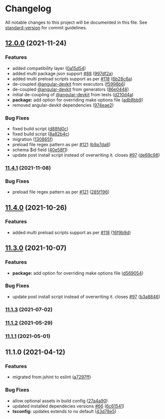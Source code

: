 # Changelog

All notable changes to this project will be documented in this file. See [standard-version](https://github.com/conventional-changelog/standard-version) for commit guidelines.

## [12.0.0](https://github.com/bennymeg/nx-electron/compare/v11.4.1...v12.0.0) (2021-11-24)


### Features

* added compatibility layer ([0a15d54](https://github.com/bennymeg/nx-electron/commit/0a15d543df83005b900a06ffe2d5afed59f4c5b7))
* added multi package json support [#88](https://github.com/bennymeg/nx-electron/issues/88) ([997df2a](https://github.com/bennymeg/nx-electron/commit/997df2acd1c2eeb8c1c785e1d3709d368ccad62c))
* added multi preload scripts support as per [#118](https://github.com/bennymeg/nx-electron/issues/118) ([6b28c6a](https://github.com/bennymeg/nx-electron/commit/6b28c6ab8f4a79541d02b4cbb5e8b5accfd3b3dd))
* de-coupled [@angular-devkit](https://github.com/angular-devkit) from executors ([f5998b6](https://github.com/bennymeg/nx-electron/commit/f5998b691f7f27570c4a336d6718a100b1515904))
* de-coupled [@angular-devkit](https://github.com/angular-devkit) from generators ([86e0448](https://github.com/bennymeg/nx-electron/commit/86e0448d4bedcca240762b01319022c11e6c0a79))
* initial de-coupling of [@angular-devkit](https://github.com/angular-devkit) from tests ([d210d4a](https://github.com/bennymeg/nx-electron/commit/d210d4a1e2a7b7378b3c2ebd265cbedb556112da))
* **package:** add option for overriding make options file ([adb8bb9](https://github.com/bennymeg/nx-electron/commit/adb8bb9567fafda4d949d9c588f6c05fc1884d45))
* removed angular-devkit dependencies ([974eae2](https://github.com/bennymeg/nx-electron/commit/974eae24bc34994dc2efc0d77703212dab80e08c))


### Bug Fixes

* fixed build script ([d88fd0c](https://github.com/bennymeg/nx-electron/commit/d88fd0c3ab02bf9f9d2f47f2a4cdea52b4e059ff))
* fixed build script ([8a82b4c](https://github.com/bennymeg/nx-electron/commit/8a82b4ce8b75849f3dcf5f12c505fb0f69d2a635))
* migration ([130865f](https://github.com/bennymeg/nx-electron/commit/130865f2693467097ede468e21604639159b8f36))
* preload file regex pattern as per [#121](https://github.com/bennymeg/nx-electron/issues/121) ([b9a7da8](https://github.com/bennymeg/nx-electron/commit/b9a7da8f8a5de15ec0dd9e83a414e4fa7214aa47))
* schema $id field ([40e58f1](https://github.com/bennymeg/nx-electron/commit/40e58f17f3d60523fc485bc62587526b181b563a))
* update post install script instead of overwriting it. closes [#97](https://github.com/bennymeg/nx-electron/issues/97) ([de69c98](https://github.com/bennymeg/nx-electron/commit/de69c986598a8f8e7147d16db1a03bdeb7460095))

### [11.4.1](https://github.com/bennymeg/nx-electron/compare/v11.4.0...v11.4.1) (2021-11-08)


### Bug Fixes

* preload file regex pattern as per [#121](https://github.com/bennymeg/nx-electron/issues/121) ([285f196](https://github.com/bennymeg/nx-electron/commit/285f19657c93bba45e2a2876b5465fbbb68e0ddf))

## [11.4.0](https://github.com/bennymeg/nx-electron/compare/v11.3.0...v11.4.0) (2021-10-26)


### Features

* added multi preload scripts support as per [#118](https://github.com/bennymeg/nx-electron/issues/118) ([16f9b9d](https://github.com/bennymeg/nx-electron/commit/16f9b9ded8bf95790677cc99aff5fa7ba1b79845))

## [11.3.0](https://github.com/bennymeg/nx-electron/compare/v11.1.3...v11.3.0) (2021-10-07)


### Features

* **package:** add option for overriding make options file ([d569054](https://github.com/bennymeg/nx-electron/commit/d5690549194e64ff4929ad231b4ce153df8e971d))


### Bug Fixes

* update post install script instead of overwriting it. closes [#97](https://github.com/bennymeg/nx-electron/issues/97) ([b3a8846](https://github.com/bennymeg/nx-electron/commit/b3a8846425058a0a9ed6fbf6d8e8ce6bad2f75b0))

### [11.1.3](https://github.com/bennymeg/nx-electron/compare/v11.1.2...v11.1.3) (2021-07-02)

### [11.1.2](https://github.com/bennymeg/nx-electron/compare/v11.1.1...v11.1.2) (2021-05-29)

### [11.1.1](https://github.com/bennymeg/nx-electron/compare/v11.1.0...v11.1.1) (2021-05-01)

## 11.1.0 (2021-04-12)


### Features

* migrated from jshint to eslint ([a7297ff](https://github.com/bennymeg/nx-electron/commit/a7297ff866729566f41d57bafbe01f0085a9dbda))


### Bug Fixes

* allow optional assets in build config ([27a4a90](https://github.com/bennymeg/nx-electron/commit/27a4a90f66789ecdbdfedce54c6914488a0264f5))
* updated installed dependecies versions [#66](https://github.com/bennymeg/nx-electron/issues/66) ([6c61541](https://github.com/bennymeg/nx-electron/commit/6c61541a0407905832e26965ce328c338116beaa))
* **tsconfig:** updates extends to nx default ([43d78e5](https://github.com/bennymeg/nx-electron/commit/43d78e576ab227c444bfb9356873b826b03b8e8c))
